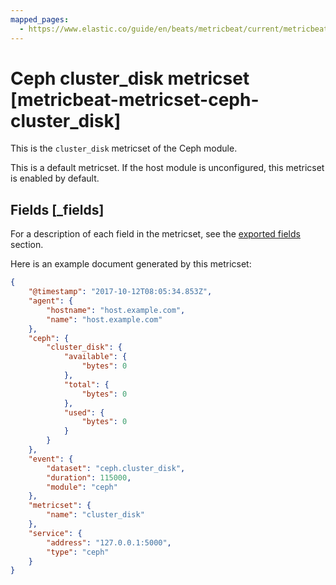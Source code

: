 ```yaml
---
mapped_pages:
  - https://www.elastic.co/guide/en/beats/metricbeat/current/metricbeat-metricset-ceph-cluster_disk.html
---
```


# Ceph cluster_disk metricset [metricbeat-metricset-ceph-cluster_disk]

This is the `cluster_disk` metricset of the Ceph module.

This is a default metricset. If the host module is unconfigured, this metricset is enabled by default.

## Fields [_fields]

For a description of each field in the metricset, see the [exported fields](/reference/metricbeat/exported-fields-ceph.md) section.

Here is an example document generated by this metricset:

```json
{
    "@timestamp": "2017-10-12T08:05:34.853Z",
    "agent": {
        "hostname": "host.example.com",
        "name": "host.example.com"
    },
    "ceph": {
        "cluster_disk": {
            "available": {
                "bytes": 0
            },
            "total": {
                "bytes": 0
            },
            "used": {
                "bytes": 0
            }
        }
    },
    "event": {
        "dataset": "ceph.cluster_disk",
        "duration": 115000,
        "module": "ceph"
    },
    "metricset": {
        "name": "cluster_disk"
    },
    "service": {
        "address": "127.0.0.1:5000",
        "type": "ceph"
    }
}
```
